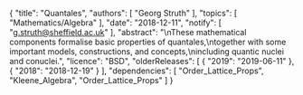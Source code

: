 {
    "title": "Quantales",
    "authors": [
        "Georg Struth"
    ],
    "topics": [
        "Mathematics/Algebra"
    ],
    "date": "2018-12-11",
    "notify": [
        "g.struth@sheffield.ac.uk"
    ],
    "abstract": "\nThese mathematical components formalise basic properties of quantales,\ntogether with some important models, constructions, and concepts,\nincluding quantic nuclei and conuclei.",
    "licence": "BSD",
    "olderReleases": [
        {
            "2019": "2019-06-11"
        },
        {
            "2018": "2018-12-19"
        }
    ],
    "dependencies": [
        "Order_Lattice_Props",
        "Kleene_Algebra",
        "Order_Lattice_Props"
    ]
}